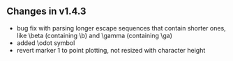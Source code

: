 Changes in v1.4.3
-----------------
- bug fix with parsing longer escape sequences that contain shorter ones, like \beta (containing \b) and \gamma (containing \ga)
- added \odot symbol
- revert marker 1 to point plotting, not resized with character height

